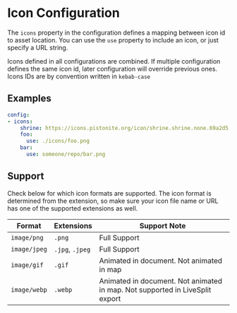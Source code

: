 # Icon Configuration
The `icons` property in the configuration defines a mapping between icon id to
asset location. You can use the `use` property to include an icon, or just specify a URL string.

Icons defined in all configurations are combined.
If multiple configuration defines the same icon id, later configuration will override previous ones.
Icons IDs are by convention written in `kebab-case`

## Examples
```yaml
config:
- icons:
    shrine: https://icons.pistonite.org/icon/shrine.shrine.none.69a2d5.c1fefe.69a2d5.c1fefe.69a2d5.c1fefe.png
    foo:
      use: ./icons/foo.png
    bar:
      use: someone/repo/bar.png
```

## Support
Check below for which icon formats are supported. The icon format is determined
from the extension, so make sure your icon file name or URL has one of the supported extensions as well.

|Format|Extensions|Support Note|
|-|-|-|
|`image/png`|`.png`|Full Support|
|`image/jpeg`|`.jpg`, `.jpeg`|Full Support|
|`image/gif`|`.gif`|Animated in document. Not animated in map|
|`image/webp`|`.webp`|Animated in document. Not animated in map. Not supported in LiveSplit export|
